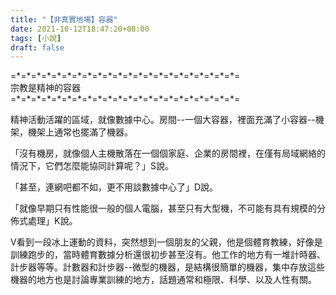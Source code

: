 ```yaml
---
title: "【非真實地場】容器"
date: 2021-10-12T18:47:20+08:00
tags: [小說]
draft: false
---
```


=\*=\*=\*=\*=\*=\*=\*=\*=\*=\*=\*=\*=\*=\*=\*=\*=\*=\*=\*=\*=\*=\*=  
宗教是精神的容器    
=\*=\*=\*=\*=\*=\*=\*=\*=\*=\*=\*=\*=\*=\*=\*=\*=\*=\*=\*=\*=\*=\*=  

精神活動活躍的區域，就像數據中心。房間--一個大容器，裡面充滿了小容器--機架，機架上通常也擺滿了機器。    

「沒有機房，就像個人主機散落在一個個家庭、企業的房間裡，在僅有局域網絡的情況下，它們怎麼能協同計算呢？」S說。    

「甚至，連網吧都不如，更不用談數據中心了」D說。  

「就像早期只有性能很一般的個人電腦，甚至只有大型機，不可能有具有規模的分佈式處理」K說。  

V看到一段冰上運動的資料，突然想到一個朋友的父親，他是個體育教練，好像是訓練跑步的，當時體育數據分析還很初步甚至沒有。他工作的地方有一堆計時器、計步器等等。計數器和計步器--微型的機器，是結構很簡單的機器，集中存放這些機器的地方也是討論專業訓練的地方，話題通常和極限、科學、以及人性有關。  